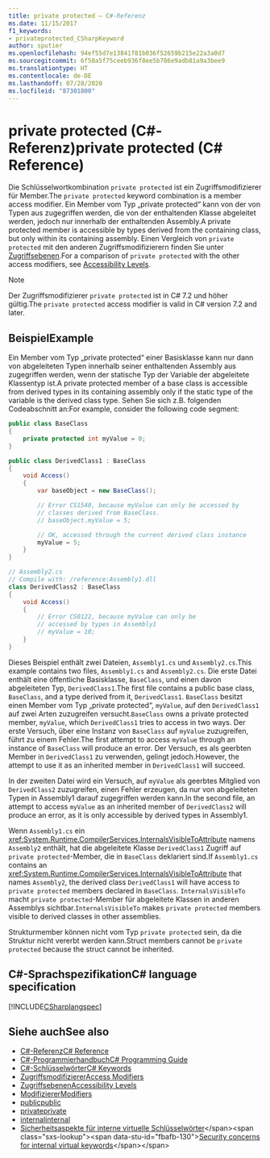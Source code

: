 ```yaml
---
title: private protected – C#-Referenz
ms.date: 11/15/2017
f1_keywords:
- privateprotected_CSharpKeyword
author: sputier
ms.openlocfilehash: 94ef55d7e13841f81b036f52659b215e22a3a0d7
ms.sourcegitcommit: 6f58a5f75ceeb936f8ee5b786e9adb81a9a3bee9
ms.translationtype: HT
ms.contentlocale: de-DE
ms.lasthandoff: 07/28/2020
ms.locfileid: "87301800"
---
```

# <a name="private-protected-c-reference"></a><span data-ttu-id="fbafb-102">private protected (C#-Referenz)</span><span class="sxs-lookup"><span data-stu-id="fbafb-102">private protected (C# Reference)</span></span>

<span data-ttu-id="fbafb-103">Die Schlüsselwortkombination `private protected` ist ein Zugriffsmodifizierer für Member.</span><span class="sxs-lookup"><span data-stu-id="fbafb-103">The `private protected` keyword combination is a member access modifier.</span></span> <span data-ttu-id="fbafb-104">Ein Member vom Typ „private protected“ kann von der von Typen aus zugegriffen werden, die von der enthaltenden Klasse abgeleitet werden, jedoch nur innerhalb der enthaltenden Assembly.</span><span class="sxs-lookup"><span data-stu-id="fbafb-104">A private protected member is accessible by types derived from the containing class, but only within its containing assembly.</span></span> <span data-ttu-id="fbafb-105">Einen Vergleich von `private protected` mit den anderen Zugriffsmodifizierern finden Sie unter [Zugriffsebenen](accessibility-levels.md).</span><span class="sxs-lookup"><span data-stu-id="fbafb-105">For a comparison of `private protected` with the other access modifiers, see [Accessibility Levels](accessibility-levels.md).</span></span>

> [!NOTE]
> <span data-ttu-id="fbafb-106">Der Zugriffsmodifizierer `private protected` ist in C# 7.2 und höher gültig.</span><span class="sxs-lookup"><span data-stu-id="fbafb-106">The `private protected` access modifier is valid in C# version 7.2 and later.</span></span>

## <a name="example"></a><span data-ttu-id="fbafb-107">Beispiel</span><span class="sxs-lookup"><span data-stu-id="fbafb-107">Example</span></span>

<span data-ttu-id="fbafb-108">Ein Member vom Typ „private protected“ einer Basisklasse kann nur dann von abgeleiteten Typen innerhalb seiner enthaltenden Assembly aus zugegriffen werden, wenn der statische Typ der Variable der abgeleitete Klassentyp ist.</span><span class="sxs-lookup"><span data-stu-id="fbafb-108">A private protected member of a base class is accessible from derived types in its containing assembly only if the static type of the variable is the derived class type.</span></span> <span data-ttu-id="fbafb-109">Sehen Sie sich z.B. folgenden Codeabschnitt an:</span><span class="sxs-lookup"><span data-stu-id="fbafb-109">For example, consider the following code segment:</span></span>

```csharp
public class BaseClass
{
    private protected int myValue = 0;
}

public class DerivedClass1 : BaseClass
{
    void Access()
    {
        var baseObject = new BaseClass();

        // Error CS1540, because myValue can only be accessed by
        // classes derived from BaseClass.
        // baseObject.myValue = 5;

        // OK, accessed through the current derived class instance
        myValue = 5;
    }
}
```

```csharp
// Assembly2.cs
// Compile with: /reference:Assembly1.dll
class DerivedClass2 : BaseClass
{
    void Access()
    {
        // Error CS0122, because myValue can only be
        // accessed by types in Assembly1
        // myValue = 10;
    }
}
```

<span data-ttu-id="fbafb-110">Dieses Beispiel enthält zwei Dateien, `Assembly1.cs` und `Assembly2.cs`.</span><span class="sxs-lookup"><span data-stu-id="fbafb-110">This example contains two files, `Assembly1.cs` and `Assembly2.cs`.</span></span>
<span data-ttu-id="fbafb-111">Die erste Datei enthält eine öffentliche Basisklasse, `BaseClass`, und einen davon abgeleiteten Typ, `DerivedClass1`.</span><span class="sxs-lookup"><span data-stu-id="fbafb-111">The first file contains a public base class, `BaseClass`, and a type derived from it, `DerivedClass1`.</span></span> <span data-ttu-id="fbafb-112">`BaseClass` besitzt einen Member vom Typ „private protected“, `myValue`, auf den `DerivedClass1` auf zwei Arten zuzugreifen versucht.</span><span class="sxs-lookup"><span data-stu-id="fbafb-112">`BaseClass` owns a private protected member, `myValue`, which `DerivedClass1` tries to access in two ways.</span></span> <span data-ttu-id="fbafb-113">Der erste Versuch, über eine Instanz von `BaseClass` auf `myValue` zuzugreifen, führt zu einem Fehler.</span><span class="sxs-lookup"><span data-stu-id="fbafb-113">The first attempt to access `myValue` through an instance of `BaseClass` will produce an error.</span></span> <span data-ttu-id="fbafb-114">Der Versuch, es als geerbten Member in `DerivedClass1` zu verwenden, gelingt jedoch.</span><span class="sxs-lookup"><span data-stu-id="fbafb-114">However, the attempt to use it as an inherited member in `DerivedClass1` will succeed.</span></span>

<span data-ttu-id="fbafb-115">In der zweiten Datei wird ein Versuch, auf `myValue` als geerbtes Mitglied von `DerivedClass2` zuzugreifen, einen Fehler erzeugen, da nur von abgeleiteten Typen in Assembly1 darauf zugegriffen werden kann.</span><span class="sxs-lookup"><span data-stu-id="fbafb-115">In the second file, an attempt to access `myValue` as an inherited member of `DerivedClass2` will produce an error, as it is only accessible by derived types in Assembly1.</span></span>

<span data-ttu-id="fbafb-116">Wenn `Assembly1.cs` ein <xref:System.Runtime.CompilerServices.InternalsVisibleToAttribute> namens `Assembly2` enthält, hat die abgeleitete Klasse `DerivedClass1` Zugriff auf `private protected`-Member, die in `BaseClass` deklariert sind.</span><span class="sxs-lookup"><span data-stu-id="fbafb-116">If `Assembly1.cs` contains an <xref:System.Runtime.CompilerServices.InternalsVisibleToAttribute> that names `Assembly2`, the derived class `DerivedClass1` will have access to `private protected` members declared in `BaseClass`.</span></span> <span data-ttu-id="fbafb-117">`InternalsVisibleTo` macht `private protected`-Member für abgeleitete Klassen in anderen Assemblys sichtbar.</span><span class="sxs-lookup"><span data-stu-id="fbafb-117">`InternalsVisibleTo` makes `private protected` members visible to derived classes in other assemblies.</span></span>

<span data-ttu-id="fbafb-118">Strukturmember können nicht vom Typ `private protected` sein, da die Struktur nicht vererbt werden kann.</span><span class="sxs-lookup"><span data-stu-id="fbafb-118">Struct members cannot be `private protected` because the struct cannot be inherited.</span></span>

## <a name="c-language-specification"></a><span data-ttu-id="fbafb-119">C#-Sprachspezifikation</span><span class="sxs-lookup"><span data-stu-id="fbafb-119">C# language specification</span></span>

[!INCLUDE[CSharplangspec](~/includes/csharplangspec-md.md)]

## <a name="see-also"></a><span data-ttu-id="fbafb-120">Siehe auch</span><span class="sxs-lookup"><span data-stu-id="fbafb-120">See also</span></span>

- [<span data-ttu-id="fbafb-121">C#-Referenz</span><span class="sxs-lookup"><span data-stu-id="fbafb-121">C# Reference</span></span>](../index.md)
- [<span data-ttu-id="fbafb-122">C#-Programmierhandbuch</span><span class="sxs-lookup"><span data-stu-id="fbafb-122">C# Programming Guide</span></span>](../../programming-guide/index.md)
- [<span data-ttu-id="fbafb-123">C#-Schlüsselwörter</span><span class="sxs-lookup"><span data-stu-id="fbafb-123">C# Keywords</span></span>](index.md)
- [<span data-ttu-id="fbafb-124">Zugriffsmodifizierer</span><span class="sxs-lookup"><span data-stu-id="fbafb-124">Access Modifiers</span></span>](access-modifiers.md)
- [<span data-ttu-id="fbafb-125">Zugriffsebenen</span><span class="sxs-lookup"><span data-stu-id="fbafb-125">Accessibility Levels</span></span>](accessibility-levels.md)
- [<span data-ttu-id="fbafb-126">Modifizierer</span><span class="sxs-lookup"><span data-stu-id="fbafb-126">Modifiers</span></span>](index.md)
- [<span data-ttu-id="fbafb-127">public</span><span class="sxs-lookup"><span data-stu-id="fbafb-127">public</span></span>](public.md)
- [<span data-ttu-id="fbafb-128">private</span><span class="sxs-lookup"><span data-stu-id="fbafb-128">private</span></span>](private.md)
- [<span data-ttu-id="fbafb-129">internal</span><span class="sxs-lookup"><span data-stu-id="fbafb-129">internal</span></span>](internal.md)
- <span data-ttu-id="fbafb-130">[Sicherheitsaspekte für interne virtuelle Schlüsselwörter](https://docs.microsoft.com/previous-versions/dotnet/netframework-4.0/heyd8kky(v=vs.100))</span><span class="sxs-lookup"><span data-stu-id="fbafb-130">[Security concerns for internal virtual keywords](https://docs.microsoft.com/previous-versions/dotnet/netframework-4.0/heyd8kky(v=vs.100))</span></span>
